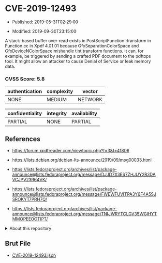 # CVE-2019-12493

- Published: 2019-05-31T02:29:00

- Modified: 2019-09-30T23:15:00

A stack-based buffer over-read exists in PostScriptFunction::transform in Function.cc in Xpdf 4.01.01 because GfxSeparationColorSpace and GfxDeviceNColorSpace mishandle tint transform functions. It can, for example, be triggered by sending a crafted PDF document to the pdftops tool. It might allow an attacker to cause Denial of Service or leak memory data.

### CVSS Score: **5.8**

| authentication | complexity | vector |
| --- | --- | --- |
| NONE | MEDIUM | NETWORK |

| confidentiality | integrity | availability |
| --- | --- | --- |
| PARTIAL | NONE | PARTIAL |

## References

* https://forum.xpdfreader.com/viewtopic.php?f=3&t=41806

* https://lists.debian.org/debian-lts-announce/2019/09/msg00033.html

* https://lists.fedoraproject.org/archives/list/package-announce@lists.fedoraproject.org/message/DJJD7X3ES7ZHJUY2R3DAVCJPV23R64VK/

* https://lists.fedoraproject.org/archives/list/package-announce@lists.fedoraproject.org/message/FWEWFUVITPA3Y6F4A5SJSROKYT7PRH7Q/

* https://lists.fedoraproject.org/archives/list/package-announce@lists.fedoraproject.org/message/TNIJWRYTCLGV35WGIHYTMMOPEEOOTIPT/

<details>
<summary>About this repository</summary> 

  This repository is part of the project [Live Hack CVE](https://github.com/Live-Hack-CVE). Main website can be found [www.live-hack.org](https://www.live-hack.org) 
  
  Made by [Sn0wAlice](https://github.com/Sn0wAlice) for the people that care about security and need to have a feed of the latest CVEs. Hope you enjoy it, don't forget to star the repo and follow me on [Twitter](https://twitter.com/Sn0wAlice) and [Github](https://github.com/Sn0wAlice). And that is my [personnal website](https://www.alice-snow.me/)

  - [Home Page](https://github.com/Live-Hack-CVE)
  - [Framework](https://github.com/Live-Hack-CVE/cve-framework)
  - [CVE database](https://github.com/Live-Hack-CVE/full_database)
  - [Changelog](https://github.com/Live-Hack-CVE/Changelog)
</details>

## Brut File

* [CVE-2019-12493.json](https://raw.githubusercontent.com/Live-Hack-CVE/full_database/main/cves/2019/CVE-2019-12493.json)

